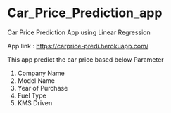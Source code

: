 # Car_Price_Prediction_app

Car Price Prediction App using Linear Regression

App link : https://carprice-predi.herokuapp.com/

This app predict the car price based below Parameter
1. Company Name
2. Model Name
3. Year of Purchase
4. Fuel Type
5. KMS Driven


